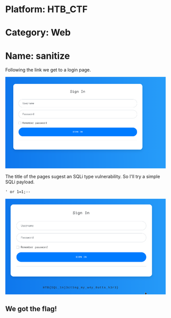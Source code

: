 # Platform: HTB_CTF
# Category: Web
# Name: sanitize

Following the link we get to a login page.

![logIn](img1.png)

The title of the pages sugest an SQLi type vulnerability. So I'll try a simple SQLi payload.

```markdown
' or 1=1;--
```

![rez](img2.png)

## We got the flag!